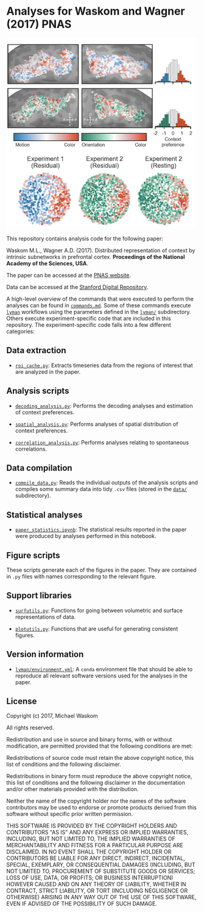 # Analyses for Waskom and Wagner (2017) **PNAS**

<img width=500px src=data/graphical_abstract.png>

This repository contains analysis code for the following paper:

Waskom M.L., Wagner A.D. (2017). Distributed representation of context by intrinsic subnetworks in prefrontal cortex. **Proceedings of the National Academy of the Sciences, USA**.

The paper can be accessed at the [PNAS website](http://www.pnas.org/cgi/doi/10.1073/pnas.1615269114).

Data can be accessed at the [Stanford Digital Repository](https://purl.stanford.edu/vq183gc7199).

A high-level overview of the commands that were executed to perform the analyses can be found in [`commands.md`](commands.md). Some of these commands execute [`lyman`](https://github.com/mwaskom/lyman) workflows using the parameters defined in the [`lyman/`](lyman/) subdirectory. Others execute experiment-specific code that are included in this repository. The experiment-specific code falls into a few different categories:

## Data extraction

- [`roi_cache.py`](roi_cache.py): Extracts timeseries data from the regions of interest that are analyzed in the paper.

## Analysis scripts

- [`decoding_analysis.py`](decoding_analysis.py): Performs the decoding analyses and estimation of context preferences.

- [`spatial_analysis.py`](spatial_analysis.py): Performs analyses of spatial distribution of context preferences.

- [`correlation_analysis.py`](correlation_analysis.py): Performs analyses relating to spontaneous correlations.

## Data compilation

- [`compile_data.py`](compile_data.py): Reads the individual outputs of the analysis scripts and compiles some summary data into tidy `.csv` files (stored in the [`data/`](data/) subdirectory).

## Statistical analyses

- [`paper_statistics.ipynb`](paper_statistics.ipynb): The statistical results reported in the paper were produced by analyses performed in this notebook.

## Figure scripts

These scripts generate each of the figures in the paper. They are contained in `.py` files with names corresponding to the relevant figure.

## Support libraries

- [`surfutils.py`](surfutils.py): Functions for going between volumetric and surface representations of data.

- [`plotutils.py`](plotutils.py): Functions that are useful for generating consistent figures.

## Version information

- [`lyman/environment.yml`](lyman/environment.yml): A `conda` environment file that should be able to reproduce all relevant software versions used for the analyses in the paper.

## License

Copyright (c) 2017, Michael Waskom

All rights reserved.

Redistribution and use in source and binary forms, with or without modification, are permitted provided that the following conditions are met:

Redistributions of source code must retain the above copyright notice, this list of conditions and the following disclaimer.

Redistributions in binary form must reproduce the above copyright notice, this list of conditions and the following disclaimer in the documentation and/or other materials provided with the distribution.

Neither the name of the copyright holder nor the names of the software contributors may be used to endorse or promote products derived from this software without specific prior written permission.

THIS SOFTWARE IS PROVIDED BY THE COPYRIGHT HOLDERS AND CONTRIBUTORS "AS IS" AND ANY EXPRESS OR IMPLIED WARRANTIES, INCLUDING, BUT NOT LIMITED TO, THE IMPLIED WARRANTIES OF MERCHANTABILITY AND FITNESS FOR A PARTICULAR PURPOSE ARE DISCLAIMED. IN NO EVENT SHALL THE COPYRIGHT HOLDER OR CONTRIBUTORS BE LIABLE FOR ANY DIRECT, INDIRECT, INCIDENTAL, SPECIAL, EXEMPLARY, OR CONSEQUENTIAL DAMAGES (INCLUDING, BUT NOT LIMITED TO, PROCUREMENT OF SUBSTITUTE GOODS OR SERVICES; LOSS OF USE, DATA, OR PROFITS; OR BUSINESS INTERRUPTION) HOWEVER CAUSED AND ON ANY THEORY OF LIABILITY, WHETHER IN CONTRACT, STRICT LIABILITY, OR TORT (INCLUDING NEGLIGENCE OR OTHERWISE) ARISING IN ANY WAY OUT OF THE USE OF THIS SOFTWARE, EVEN IF ADVISED OF THE POSSIBILITY OF SUCH DAMAGE.
